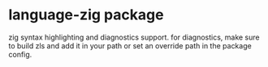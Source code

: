 # language-zig package

zig syntax highlighting and diagnostics support. for diagnostics, make sure to build zls and add it in your path or set an override path in the package config.